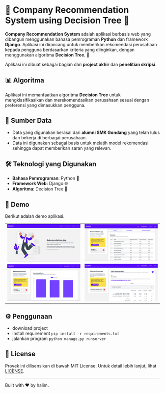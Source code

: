 # 🏢 Company Recommendation System using Decision Tree 🌳

**Company Recommendation System** adalah aplikasi berbasis web yang dibangun menggunakan bahasa pemrograman **Python** dan framework **Django**. Aplikasi ini dirancang untuk memberikan rekomendasi perusahaan kepada pengguna berdasarkan kriteria yang diinginkan, dengan menggunakan algoritma **Decision Tree**. 🎯

Aplikasi ini dibuat sebagai bagian dari **project akhir** dan **penelitian skripsi**.

## 📊 Algoritma
Aplikasi ini memanfaatkan algoritma **Decision Tree** untuk mengklasifikasikan dan merekomendasikan perusahaan sesuai dengan preferensi yang dimasukkan pengguna.

## 🏫 Sumber Data
- Data yang digunakan berasal dari **alumni SMK Gondang** yang telah lulus dan bekerja di berbagai perusahaan.
- Data ini digunakan sebagai basis untuk melatih model rekomendasi sehingga dapat memberikan saran yang relevan.

## 🛠️ Teknologi yang Digunakan
- **Bahasa Pemrograman**: Python 🐍
- **Framework Web**: Django 🌐
- **Algoritma**: Decision Tree 🌳

## 🎥 Demo
Berikut adalah demo aplikasi.

|||
|:---:|:---:|
| ![Demo 1](./demo/demo.png) | ![Demo 2](./demo/demo-1.png) |
| ![Demo 3](./demo/demo-2.png) | ![Demo 4](./demo/demo-3.png) |

## ⚙️ Penggunaan
- download project 
- install requirement `pip install -r requirements.txt`
- jalankan program `python manage.py runserver`

## 📄 License
Proyek ini dilisensikan di bawah MIT License. Untuk detail lebih lanjut, lihat [LICENSE](LICENSE).

---

Built with ❤️ by halim.
